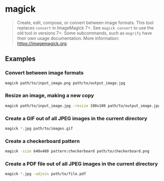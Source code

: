 # magick

> Create, edit, compose, or convert between image formats. This tool replaces `convert` in ImageMagick 7+. See `magick convert` to use the old tool in versions 7+. Some subcommands, such as `mogrify` have their own usage documentation. More information: <https://imagemagick.org>.

## Examples

### Convert between image formats

```bash
magick path/to/input_image.png path/to/output_image.jpg
```

### Resize an image, making a new copy

```bash
magick path/to/input_image.jpg -resize 100x100 path/to/output_image.jpg
```

### Create a GIF out of all JPEG images in the current directory

```bash
magick *.jpg path/to/images.gif
```

### Create a checkerboard pattern

```bash
magick -size 640x480 pattern:checkerboard path/to/checkerboard.png
```

### Create a PDF file out of all JPEG images in the current directory

```bash
magick *.jpg -adjoin path/to/file.pdf
```
